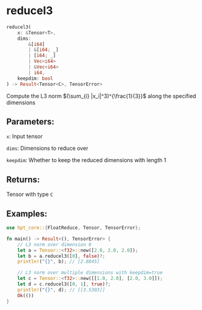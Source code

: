 # reducel3
```rust
reducel3(
    x: &Tensor<T>, 
    dims: 
        &[i64]
        | &[i64; _]
        | [i64; _] 
        | Vec<i64> 
        | &Vec<i64>
        | i64, 
    keepdim: bool
) -> Result<Tensor<C>, TensorError>
```
Compute the L3 norm $(\sum_{i} |x_i|^3)^{\frac{1}{3}}$ along the specified dimensions

## Parameters:
`x`: Input tensor

`dims`: Dimensions to reduce over

`keepdim`: Whether to keep the reduced dimensions with length 1

## Returns:
Tensor with type `C`

## Examples:
```rust
use hpt_core::{FloatReduce, Tensor, TensorError};

fn main() -> Result<(), TensorError> {
    // L3 norm over dimension 0
    let a = Tensor::<f32>::new([2.0, 2.0, 2.0]);
    let b = a.reducel3([0], false)?;
    println!("{}", b); // [2.8845]

    // L3 norm over multiple dimensions with keepdim=true
    let c = Tensor::<f32>::new([[1.0, 2.0], [2.0, 3.0]]);
    let d = c.reducel3([0, 1], true)?;
    println!("{}", d); // [[3.5303]]
    Ok(())
}
```